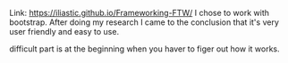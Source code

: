 Link: https://iliastic.github.io/Frameworking-FTW/
I chose to work with bootstrap. After doing my research I came to the conclusion that  it's very user friendly and easy to use.

difficult part is at the beginning when you haver to figer out how it works.